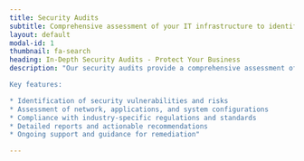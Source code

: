 ```yaml
---
title: Security Audits
subtitle: Comprehensive assessment of your IT infrastructure to identify vulnerabilities and improve security posture.
layout: default
modal-id: 1
thumbnail: fa-search
heading: In-Depth Security Audits - Protect Your Business
description: "Our security audits provide a comprehensive assessment of your IT infrastructure, identifying vulnerabilities and areas of improvement to enhance your overall security posture.

Key features:

* Identification of security vulnerabilities and risks  
* Assessment of network, applications, and system configurations  
* Compliance with industry-specific regulations and standards  
* Detailed reports and actionable recommendations  
* Ongoing support and guidance for remediation"

---
```

